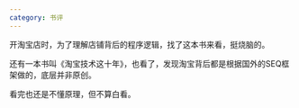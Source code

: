 ```yaml
---
category: 书评
---
```


开淘宝店时，为了理解店铺背后的程序逻辑，找了这本书来看，挺烧脑的。

还有一本书叫《淘宝技术这十年》，也看了，发现淘宝背后都是根据国外的SEQ框架做的，底层并非原创。

看完也还是不懂原理，但不算白看。
